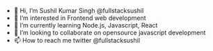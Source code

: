 - 👋 Hi, I’m Sushil Kumar Singh @fullstacksushil
- 👀 I’m interested in Frontend web development
- 🌱 I’m currently learning Node.js, Javascript, React
- 💞️ I’m looking to collaborate on opensource javascript development
- 📫 How to reach me 
  twitter @fullstacksushil

